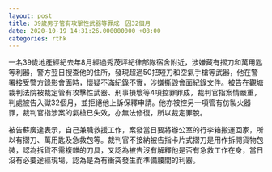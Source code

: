 ```yaml
---
layout: post
title: 39歲男子管有攻擊性武器等罪成　囚32個月
date: 2020-10-19 14:31:26.000000000 +08:00
categories: rthk
---
```


一名39歲地產經紀去年8月經過秀茂坪紀律部隊宿舍附近，涉嫌藏有摺刀和萬用匙等利器，警方翌日搜查他的住所，發現超過50把短刀和空氣手槍等武器，他在警署接受警方錄影會面時，懷疑不滿紀錄不實，涉嫌撕毀會面紀錄文件。被告在觀塘裁判法院被裁定管有攻擊性武器、刑事損壞等4項控罪罪成，裁判官指案情嚴重，判處被告入獄32個月，並拒絕他上訴保釋申請。他亦被控另一項管有仿製火器罪，裁判官指涉案的氣槍已失效，亦無法修復，所以裁定罪脫。

被告蘇廣達表示，自己兼職救援工作，案發當日要將辦公室的行李箱搬運回家，所以有摺刀、萬用匙及急救包等。裁判官不接納被告指卡片式摺刀是用作拆開貨物包裝，認為拆貨不需複雜的刀具，又認為被告沒有解釋他是否有急救工作在身，當日沒有必要途經現場，認為是為有衝突發生而準備腰間的利器。
